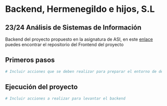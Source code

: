 # Backend, Hermenegildo e hijos, S.L
## 23/24 Análisis de Sistemas de Información

Backend del proyecto propuesto en la asignatura de ASI, en este [enlace](https://github.com/pablomarino/asi-herm-frontend/) puedes encontrar el repositorio del Frontend del proyecto

## Primeros pasos

```bash
# Incluir acciones que se deben realizar para preparar el entorno de desarrollo
```

## Ejecución del proyecto

```bash
# Incluir acciones a realizar para levantar el backend
```
